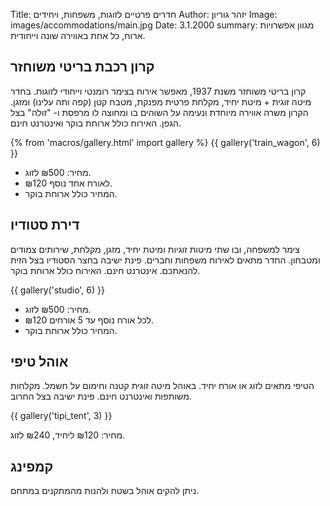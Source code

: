 Title: חדרים פרטיים לזוגות, משפחות, ויחידים
Author: יזהר גוריון
Image: images/accommodations/main.jpg
Date: 3.1.2000
summary: מגוון אפשרויות ארוח, כל אחת באווירה שונה וייחודית.

## קרון רכבת בריטי משוחזר

קרון בריטי משוחזר משנת 1937, מאפשר אירוח בצימר רומנטי וייחודי לזוגות. בחדר מיטה זוגית + מיטת יחיד, מקלחת פרטית מפנקת, מטבח קטן (קפה ותה עלינו) ומזגן. הקרון משרה אווירה מיוחדת ונעימה על השוהים בו ומחוצה לו מרפסת ו- "זולה" בצל הגפן. האירוח כולל ארוחת בוקר ואינטרנט חינם.

{% from 'macros/gallery.html' import gallery %}
{{ gallery('train_wagon', 6) }}

- מחיר: ₪500 לזוג.
- ₪120 לאורח אחד נוסף.
- המחיר כולל ארוחת בוקר.

## דירת סטודיו

צימר למשפחה, ובו שתי מיטות זוגיות ומיטת יחיד, מזגן, מקלחת, שירותים צמודים ומטבחון. החדר מתאים לאירוח משפחות וחברים. פינת ישיבה בחצר הסטודיו בצל הזית להנאתכם. אינטרנט חינם. האירוח כולל ארוחת בוקר.

{{ gallery('studio', 6) }}

- מחיר: ₪500 לזוג.
- ₪120 לכל אורח נוסף עד 5 אורחים.
- המחיר כולל ארוחת בוקר.

## אוהל טיפי

הטיפי מתאים לזוג או אורח יחיד. באוהל מיטה זוגית קטנה וחימום על חשמל. מקלחות משותפות ואינטרנט חינם. פינת ישיבה בצל החרוב.

{{ gallery('tipi_tent', 3) }}

מחיר: ₪120 ליחיד, ₪240 לזוג.

## קמפינג

ניתן להקים אוהל בשטח ולהנות מהמתקנים במתחם.